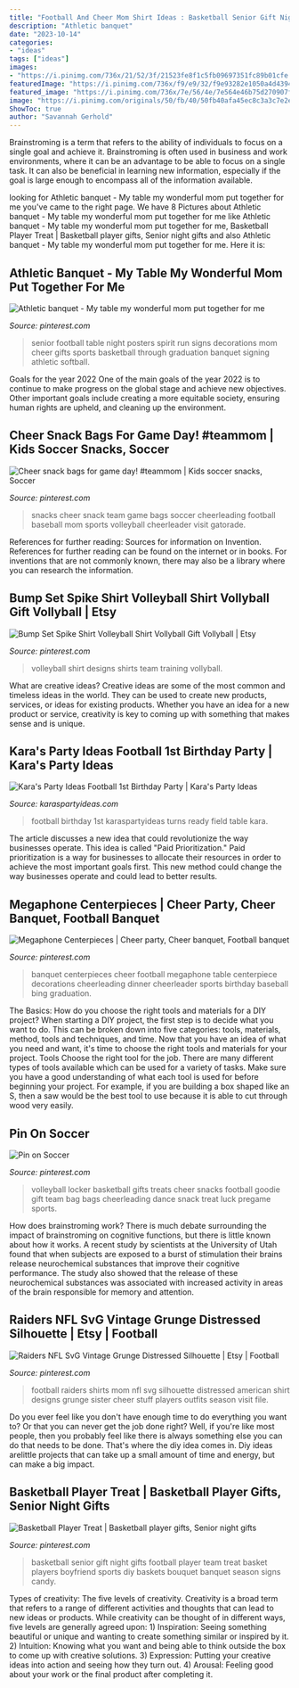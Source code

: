 ```yaml
---
title: "Football And Cheer Mom Shirt Ideas : Basketball Senior Gift Night Gifts Football Player Team Treat Basket Players Boyfriend Sports Diy Baskets Bouquet Banquet Season Signs Candy"
description: "Athletic banquet"
date: "2023-10-14"
categories:
- "ideas"
tags: ["ideas"]
images:
- "https://i.pinimg.com/736x/21/52/3f/21523fe8f1c5fb09697351fc89b01cfe.jpg"
featuredImage: "https://i.pinimg.com/736x/f9/e9/32/f9e93282e1050a4d4394c1be91bcda88.jpg"
featured_image: "https://i.pinimg.com/736x/7e/56/4e/7e564e46b75d270907fcf68d71b1f560--cheerleading-centerpieces-cheer-banquet-centerpieces.jpg"
image: "https://i.pinimg.com/originals/50/fb/40/50fb40afa45ec8c3a3c7e2e8a4598ef2.jpg"
ShowToc: true
author: "Savannah Gerhold"
---
```



Brainstroming is a term that refers to the ability of individuals to focus on a single goal and achieve it. Brainstroming is often used in business and work environments, where it can be an advantage to be able to focus on a single task. It can also be beneficial in learning new information, especially if the goal is large enough to encompass all of the information available.

	

		
looking for Athletic banquet - My table my wonderful mom put together for me you've came to the right page. We have 8 Pictures about Athletic banquet - My table my wonderful mom put together for me like Athletic banquet - My table my wonderful mom put together for me, Basketball Player Treat | Basketball player gifts, Senior night gifts and also Athletic banquet - My table my wonderful mom put together for me. Here it is:
		
    
## Athletic Banquet - My Table My Wonderful Mom Put Together For Me

<img loading=lazy src="https://i.pinimg.com/736x/00/d1/db/00d1db17f3e7b8599cef43214b9c1cc5.jpg" onerror="this.onerror=null;this.src='https://tse4.mm.bing.net/th?id=OIP.TDMLd8svJJ2I1F85FDpKRwHaJ3&amp;pid=15.1';" alt="Athletic banquet - My table my wonderful mom put together for me">

_Source: pinterest.com_

>senior football table night posters spirit run signs decorations mom cheer gifts sports basketball through graduation banquet signing athletic softball. 

	

Goals for the year 2022
One of the main goals of the year 2022 is to continue to make progress on the global stage and achieve new objectives. Other important goals include creating a more equitable society, ensuring human rights are upheld, and cleaning up the environment.

    
## Cheer Snack Bags For Game Day! #teammom | Kids Soccer Snacks, Soccer

<img loading=lazy src="https://i.pinimg.com/originals/50/fb/40/50fb40afa45ec8c3a3c7e2e8a4598ef2.jpg" onerror="this.onerror=null;this.src='https://tse2.mm.bing.net/th?id=OIP.K8QiOQiWk0vleEJuqxQwmwHaJ3&amp;pid=15.1';" alt="Cheer snack bags for game day! #teammom | Kids soccer snacks, Soccer">

_Source: pinterest.com_

>snacks cheer snack team game bags soccer cheerleading football baseball mom sports volleyball cheerleader visit gatorade. 

	

References for further reading: Sources for information on Invention.
References for further reading can be found on the internet or in books. For inventions that are not commonly known, there may also be a library where you can research the information.

    
## Bump Set Spike Shirt Volleyball Shirt Vollyball Gift Vollyball | Etsy

<img loading=lazy src="https://i.pinimg.com/736x/f9/e9/32/f9e93282e1050a4d4394c1be91bcda88.jpg" onerror="this.onerror=null;this.src='https://tse1.mm.bing.net/th?id=OIP.wQ1RLDmv6lUZuH3mce60yQHaHa&amp;pid=15.1';" alt="Bump Set Spike Shirt Volleyball Shirt Vollyball Gift Vollyball | Etsy">

_Source: pinterest.com_

>volleyball shirt designs shirts team training vollyball. 

	

What are creative ideas?
Creative ideas are some of the most common and timeless ideas in the world. They can be used to create new products, services, or ideas for existing products. Whether you have an idea for a new product or service, creativity is key to coming up with something that makes sense and is unique.

    
## Kara&#039;s Party Ideas Football 1st Birthday Party | Kara&#039;s Party Ideas

<img loading=lazy src="https://karaspartyideas.com/wp-content/uploads/2016/07/Football-1st-Birthday-Party-via-Karas-Party-Ideas-KarasPartyIdeas.com38.jpg" onerror="this.onerror=null;this.src='https://tse1.mm.bing.net/th?id=OIP.ipLSE3PkkdIbfsGVNRFoeAHaLG&amp;pid=15.1';" alt="Kara&#039;s Party Ideas Football 1st Birthday Party | Kara&#039;s Party Ideas">

_Source: karaspartyideas.com_

>football birthday 1st karaspartyideas turns ready field table kara. 

	

The article discusses a new idea that could revolutionize the way businesses operate. This idea is called "Paid Prioritization." Paid prioritization is a way for businesses to allocate their resources in order to achieve the most important goals first. This new method could change the way businesses operate and could lead to better results.

    
## Megaphone Centerpieces | Cheer Party, Cheer Banquet, Football Banquet

<img loading=lazy src="https://i.pinimg.com/736x/7e/56/4e/7e564e46b75d270907fcf68d71b1f560--cheerleading-centerpieces-cheer-banquet-centerpieces.jpg" onerror="this.onerror=null;this.src='https://tse2.mm.bing.net/th?id=OIP.lHcvM2zzb2OgAxDLYqtUigHaNK&amp;pid=15.1';" alt="Megaphone Centerpieces | Cheer party, Cheer banquet, Football banquet">

_Source: pinterest.com_

>banquet centerpieces cheer football megaphone table centerpiece decorations cheerleading dinner cheerleader sports birthday baseball bing graduation. 

	

The Basics: How do you choose the right tools and materials for a DIY project?
When starting a DIY project, the first step is to decide what you want to do. This can be broken down into five categories: tools, materials, method, tools and techniques, and time. Now that you have an idea of what you need and want, it's time to choose the right tools and materials for your project.
Tools
Choose the right tool for the job. There are many different types of tools available which can be used for a variety of tasks. Make sure you have a good understanding of what each tool is used for before beginning your project. For example, if you are building a box shaped like an S, then a saw would be the best tool to use because it is able to cut through wood very easily.

    
## Pin On Soccer

<img loading=lazy src="https://i.pinimg.com/736x/2d/d7/92/2dd79232ce2effa30e4e84a0656c9d06--about-volleyball-volleyball-locker.jpg" onerror="this.onerror=null;this.src='https://tse1.mm.bing.net/th?id=OIP.-bQof8EN9I7w1QLQsI8OpAHaJ6&amp;pid=15.1';" alt="Pin on Soccer">

_Source: pinterest.com_

>volleyball locker basketball gifts treats cheer snacks football goodie gift team bag bags cheerleading dance snack treat luck pregame sports. 

	

How does brainstroming work?
There is much debate surrounding the impact of brainstroming on cognitive functions, but there is little known about how it works. A recent study by scientists at the University of Utah found that when subjects are exposed to a burst of stimulation their brains release neurochemical substances that improve their cognitive performance. The study also showed that the release of these neurochemical substances was associated with increased activity in areas of the brain responsible for memory and attention.

    
## Raiders NFL SvG Vintage Grunge Distressed Silhouette | Etsy | Football

<img loading=lazy src="https://i.pinimg.com/736x/21/52/3f/21523fe8f1c5fb09697351fc89b01cfe.jpg" onerror="this.onerror=null;this.src='https://tse1.mm.bing.net/th?id=OIP.5RQMHfs-YX7Qn_40KHb-tQHaKf&amp;pid=15.1';" alt="Raiders NFL SvG Vintage Grunge Distressed Silhouette | Etsy | Football">

_Source: pinterest.com_

>football raiders shirts mom nfl svg silhouette distressed american shirt designs grunge sister cheer stuff players outfits season visit file. 

	

Do you ever feel like you don't have enough time to do everything you want to? Or that you can never get the job done right? Well, if you're like most people, then you probably feel like there is always something else you can do that needs to be done. That's where the diy idea comes in. Diy ideas arelittle projects that can take up a small amount of time and energy, but can make a big impact.

    
## Basketball Player Treat | Basketball Player Gifts, Senior Night Gifts

<img loading=lazy src="https://i.pinimg.com/originals/13/fd/06/13fd0602dd032dd3f31de539180326f4.jpg" onerror="this.onerror=null;this.src='https://tse4.mm.bing.net/th?id=OIP.bZhlWdjEdq5InVcYIi8cbAHaJ4&amp;pid=15.1';" alt="Basketball Player Treat | Basketball player gifts, Senior night gifts">

_Source: pinterest.com_

>basketball senior gift night gifts football player team treat basket players boyfriend sports diy baskets bouquet banquet season signs candy. 

	

Types of creativity: The five levels of creativity.
Creativity is a broad term that refers to a range of different activities and thoughts that can lead to new ideas or products. While creativity can be thought of in different ways, five levels are generally agreed upon: 1) Inspiration: Seeing something beautiful or unique and wanting to create something similar or inspired by it. 
2) Intuition: Knowing what you want and being able to think outside the box to come up with creative solutions. 
3) Expression: Putting your creative ideas into action and seeing how they turn out. 
4) Arousal: Feeling good about your work or the final product after completing it.

